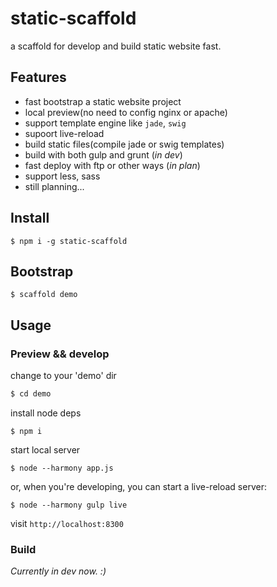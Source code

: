 # static-scaffold
a scaffold for develop and build static website fast.

## Features

* fast bootstrap a static website project
* local preview(no need to config nginx or apache)
* support template engine like `jade`, `swig`
* supoort live-reload
* build static files(compile jade or swig templates)
* build with both gulp and grunt  (*in dev*)
* fast deploy with ftp or other ways (*in plan*)
* support less, sass
* still planning...


## Install
```
$ npm i -g static-scaffold
```

## Bootstrap
```
$ scaffold demo
```

## Usage

### Preview && develop

change to your 'demo' dir

```sh
$ cd demo
```

install node deps
```
$ npm i
```

start local server
```
$ node --harmony app.js
```

or, when you're developing, you can start a live-reload server:
```
$ node --harmony gulp live
```

visit `http://localhost:8300`

### Build

*Currently in dev now. :)*